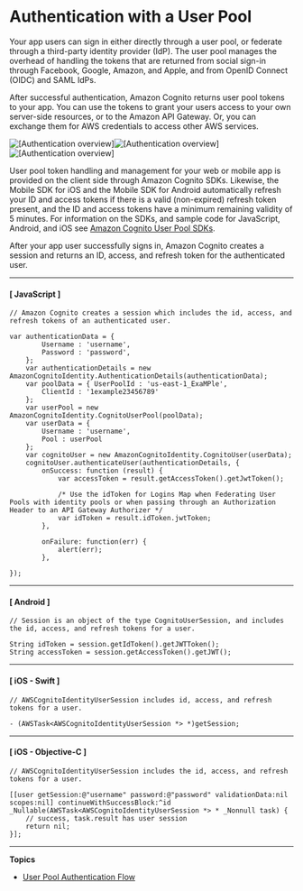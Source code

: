 # Authentication with a User Pool<a name="authentication"></a>

Your app users can sign in either directly through a user pool, or federate through a third\-party identity provider \(IdP\)\. The user pool manages the overhead of handling the tokens that are returned from social sign\-in through Facebook, Google, Amazon, and Apple, and from OpenID Connect \(OIDC\) and SAML IdPs\.

After successful authentication, Amazon Cognito returns user pool tokens to your app\. You can use the tokens to grant your users access to your own server\-side resources, or to the Amazon API Gateway\. Or, you can exchange them for AWS credentials to access other AWS services\.

![\[Authentication overview\]](http://docs.aws.amazon.com/cognito/latest/developerguide/)![\[Authentication overview\]](http://docs.aws.amazon.com/cognito/latest/developerguide/)![\[Authentication overview\]](http://docs.aws.amazon.com/cognito/latest/developerguide/)

User pool token handling and management for your web or mobile app is provided on the client side through Amazon Cognito SDKs\. Likewise, the Mobile SDK for iOS and the Mobile SDK for Android automatically refresh your ID and access tokens if there is a valid \(non\-expired\) refresh token present, and the ID and access tokens have a minimum remaining validity of 5 minutes\. For information on the SDKs, and sample code for JavaScript, Android, and iOS see [Amazon Cognito User Pool SDKs](https://docs.aws.amazon.com/cognito/latest/developerguide/user-pool-sdk-links.html)\.

After your app user successfully signs in, Amazon Cognito creates a session and returns an ID, access, and refresh token for the authenticated user\.

------
#### [ JavaScript ]

```
// Amazon Cognito creates a session which includes the id, access, and refresh tokens of an authenticated user.

var authenticationData = {
        Username : 'username',
        Password : 'password',
    };
    var authenticationDetails = new AmazonCognitoIdentity.AuthenticationDetails(authenticationData);
    var poolData = { UserPoolId : 'us-east-1_ExaMPle',
        ClientId : '1example23456789'
    };
    var userPool = new AmazonCognitoIdentity.CognitoUserPool(poolData);
    var userData = {
        Username : 'username',
        Pool : userPool
    };
    var cognitoUser = new AmazonCognitoIdentity.CognitoUser(userData);
    cognitoUser.authenticateUser(authenticationDetails, {
        onSuccess: function (result) {
            var accessToken = result.getAccessToken().getJwtToken();

            /* Use the idToken for Logins Map when Federating User Pools with identity pools or when passing through an Authorization Header to an API Gateway Authorizer */
            var idToken = result.idToken.jwtToken;
        },

        onFailure: function(err) {
            alert(err);
        },

});
```

------
#### [ Android ]

```
// Session is an object of the type CognitoUserSession, and includes the id, access, and refresh tokens for a user.

String idToken = session.getIdToken().getJWTToken();
String accessToken = session.getAccessToken().getJWT();
```

------
#### [ iOS \- Swift ]

```
// AWSCognitoIdentityUserSession includes id, access, and refresh tokens for a user.

- (AWSTask<AWSCognitoIdentityUserSession *> *)getSession;
```

------
#### [ iOS \- Objective\-C ]

```
// AWSCognitoIdentityUserSession includes the id, access, and refresh tokens for a user.

[[user getSession:@"username" password:@"password" validationData:nil scopes:nil] continueWithSuccessBlock:^id _Nullable(AWSTask<AWSCognitoIdentityUserSession *> * _Nonnull task) {
    // success, task.result has user session
    return nil;
}];
```

------

**Topics**
+ [User Pool Authentication Flow](amazon-cognito-user-pools-authentication-flow.md)